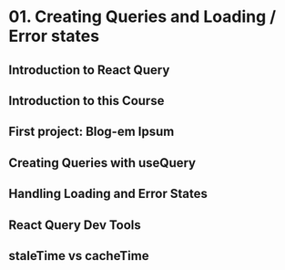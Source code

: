 # 01. Creating Queries and Loading / Error states

## Introduction to React Query

## Introduction to this Course

## First project: Blog-em Ipsum

## Creating Queries with useQuery

## Handling Loading and Error States

## React Query Dev Tools

## staleTime vs cacheTime

